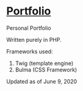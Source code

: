 # [Portfolio](https://eugenesinamban.com)
Personal Portfolio

Written purely in PHP.

Frameworks used:
  1. Twig (template engine)
  2. Bulma (CSS Framework)
  
  Updated as of June 9, 2020

